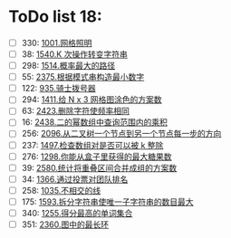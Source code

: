 # ToDo list 18: 


- [ ] 330: 	 [1001.网格照明](https://leetcode.cn/problems/grid-illumination) 
- [ ] 38: 	 [1540.K 次操作转变字符串](https://leetcode.cn/problems/can-convert-string-in-k-moves) 
- [ ] 298: 	 [1514.概率最大的路径](https://leetcode.cn/problems/path-with-maximum-probability) 
- [ ] 55: 	 [2375.根据模式串构造最小数字](https://leetcode.cn/problems/construct-smallest-number-from-di-string) 
- [ ] 122: 	 [935.骑士拨号器](https://leetcode.cn/problems/knight-dialer) 
- [ ] 294: 	 [1411.给 N x 3 网格图涂色的方案数](https://leetcode.cn/problems/number-of-ways-to-paint-n-3-grid) 
- [ ] 63: 	 [2423.删除字符使频率相同](https://leetcode.cn/problems/remove-letter-to-equalize-frequency) 
- [ ] 16: 	 [2438.二的幂数组中查询范围内的乘积](https://leetcode.cn/problems/range-product-queries-of-powers) 
- [ ] 256: 	 [2096.从二叉树一个节点到另一个节点每一步的方向](https://leetcode.cn/problems/step-by-step-directions-from-a-binary-tree-node-to-another) 
- [ ] 237: 	 [1497.检查数组对是否可以被 k 整除](https://leetcode.cn/problems/check-if-array-pairs-are-divisible-by-k) 
- [ ] 276: 	 [1298.你能从盒子里获得的最大糖果数](https://leetcode.cn/problems/maximum-candies-you-can-get-from-boxes) 
- [ ] 39: 	 [2580.统计将重叠区间合并成组的方案数](https://leetcode.cn/problems/count-ways-to-group-overlapping-ranges) 
- [ ] 34: 	 [1366.通过投票对团队排名](https://leetcode.cn/problems/rank-teams-by-votes) 
- [ ] 258: 	 [1035.不相交的线](https://leetcode.cn/problems/uncrossed-lines) 
- [ ] 175: 	 [1593.拆分字符串使唯一子字符串的数目最大](https://leetcode.cn/problems/split-a-string-into-the-max-number-of-unique-substrings) 
- [ ] 340: 	 [1255.得分最高的单词集合](https://leetcode.cn/problems/maximum-score-words-formed-by-letters) 
- [ ] 351: 	 [2360.图中的最长环](https://leetcode.cn/problems/longest-cycle-in-a-graph) 
